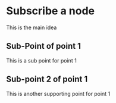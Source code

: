 # Subscribe a node

This is the main idea

## Sub-Point of point 1

This is a sub point for point 1
## Sub-point 2 of point 1
This is another supporting point for point 1
